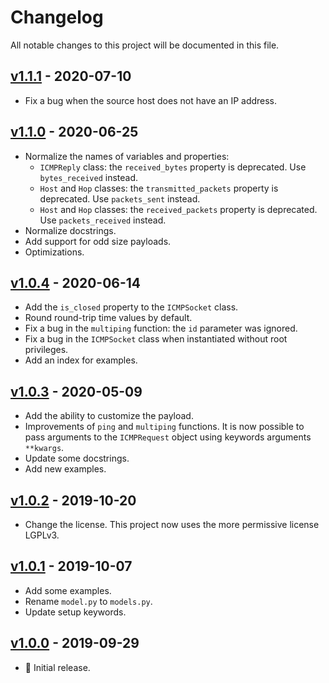 # Changelog

All notable changes to this project will be documented in this file.

## [v1.1.1](https://github.com/ValentinBELYN/icmplib/releases/tag/v1.1.1) - 2020-07-10
- Fix a bug when the source host does not have an IP address.

## [v1.1.0](https://github.com/ValentinBELYN/icmplib/releases/tag/v1.1.0) - 2020-06-25
- Normalize the names of variables and properties:
  - `ICMPReply` class: the `received_bytes` property is deprecated. Use `bytes_received` instead.
  - `Host` and `Hop` classes: the `transmitted_packets` property is deprecated. Use `packets_sent` instead.
  - `Host` and `Hop` classes: the `received_packets` property is deprecated. Use `packets_received` instead.
- Normalize docstrings.
- Add support for odd size payloads.
- Optimizations.

## [v1.0.4](https://github.com/ValentinBELYN/icmplib/releases/tag/v1.0.4) - 2020-06-14
- Add the `is_closed` property to the `ICMPSocket` class.
- Round round-trip time values by default.
- Fix a bug in the `multiping` function: the `id` parameter was ignored.
- Fix a bug in the `ICMPSocket` class when instantiated without root privileges.
- Add an index for examples.

## [v1.0.3](https://github.com/ValentinBELYN/icmplib/releases/tag/v1.0.3) - 2020-05-09
- Add the ability to customize the payload.
- Improvements of `ping` and `multiping` functions. It is now possible to pass arguments to the `ICMPRequest` object using keywords arguments `**kwargs`.
- Update some docstrings.
- Add new examples.

## [v1.0.2](https://github.com/ValentinBELYN/icmplib/releases/tag/v1.0.2) - 2019-10-20
- Change the license. This project now uses the more permissive license LGPLv3.

## [v1.0.1](https://github.com/ValentinBELYN/icmplib/releases/tag/v1.0.1) - 2019-10-07
- Add some examples.
- Rename `model.py` to `models.py`.
- Update setup keywords.

## [v1.0.0](https://github.com/ValentinBELYN/icmplib/releases/tag/v1.0.0) - 2019-09-29
- :tada: Initial release.
